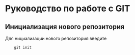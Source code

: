 # Руководство по работе с GIT
## Инициализация нового репозитория

Для нициализации нового репозитория введите
```
    git init
```